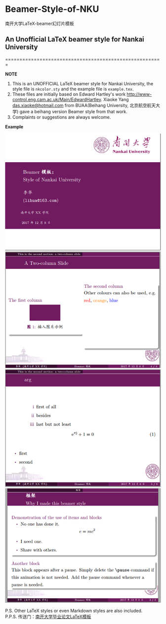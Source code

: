 # Beamer-Style-of-NKU
南开大学LaTeX-beamer幻灯片模板
<br/>
## An Unofficial LaTeX beamer style for Nankai University
=======================================================


**NOTE**

1. This is an UNOFFICIAL LaTeX beamer style for Nankai University, the style file is `nkcolor.sty` and the example file is `example.tex`.
2. These files are initially based on Edward Hartley's work <http://www-control.eng.cam.ac.uk/Main/EdwardHartley>. Xiaoke Yang <das.xiaoke@hotmail.com> from BUAA(Beihang University, 北京航空航天大学) gave a beihang version Beamer style from that work.
3. Complaints or suggestions are always welcome.

**Example**

![](cover.PNG)
![](column.PNG)
![](equation.PNG)
![](frame.PNG)

P.S.  Other LaTeX styles or even Markdown styles are also included.
<br/>
P.P.S. 传送门：[南开大学毕业论文LaTeX模板](http://ns.math.nankai.edu.cn/~sunwch/tex/tex.htm)
